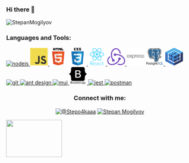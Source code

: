 ### Hi there 👋

<!--
**StepanMogilyov/StepanMogilyov** is a ✨ _special_ ✨ repository because its `README.md` (this file) appears on your GitHub profile.

Here are some ideas to get you started:

- 🔭 I’m currently working on ...
- 🌱 I’m currently learning ...
- 👯 I’m looking to collaborate on ...
- 🤔 I’m looking for help with ...
- 💬 Ask me about ...
- 📫 How to reach me: ...
- 😄 Pronouns: ...
- ⚡ Fun fact: ...
--> 

<p align="left">
    <img src="https://komarev.com/ghpvc/?username=StepanMogilyov&label=Profile%20views&color=0e75b6&style=flat"
      alt="StepanMogilyov" />
  </p>
  <h3 align="left">Languages and Tools:</h3>
  <p align="left">
    <a href="https://www.w3.org/html/" target="_blank" rel="noreferrer">
      <a href="https://nodejs.org" target="_blank" rel="noreferrer">
        <img src="https://cdn.worldvectorlogo.com/logos/nodejs-icon.svg" alt="nodejs" width="48" height="48" />
        <a href="https://developer.mozilla.org/en-US/docs/Web/JavaScript" target="_blank" rel="noreferrer">
          <img src="https://raw.githubusercontent.com/devicons/devicon/master/icons/javascript/javascript-original.svg"
            alt="javascript" width="48" height="48" />
        </a>
        <img src="https://raw.githubusercontent.com/devicons/devicon/master/icons/html5/html5-original-wordmark.svg"
          alt="html5" width="48" height="48" /> </a><a href="https://www.w3schools.com/css/" target="_blank"
        rel="noreferrer">
        <img src="https://raw.githubusercontent.com/devicons/devicon/master/icons/css3/css3-original-wordmark.svg"
          alt="css3" width="48" height="48" />
      </a>
      <a href="https://reactjs.org/" target="_blank" rel="noreferrer">
        <img src="https://raw.githubusercontent.com/devicons/devicon/master/icons/react/react-original-wordmark.svg"
          alt="react" width="48" height="48" />
      </a>
      <a href="https://redux.js.org" target="_blank" rel="noreferrer">
        <img src="https://raw.githubusercontent.com/devicons/devicon/master/icons/redux/redux-original.svg" alt="redux"
          width="48" height="48" />
      </a>
      <a href="https://expressjs.com" target="_blank" rel="noreferrer">
        <img src="https://raw.githubusercontent.com/devicons/devicon/master/icons/express/express-original-wordmark.svg"
          alt="express" width="48" height="48" /></a>
    </a>
    <a href="https://www.postgresql.org" target="_blank" rel="noreferrer">
      <img
        src="https://raw.githubusercontent.com/devicons/devicon/master/icons/postgresql/postgresql-original-wordmark.svg"
        alt="postgresql" width="48" height="48" />
    </a>
    <a href="https://sequelize.org/" target="_blank" rel="noreferrer">
      <img src="https://raw.githubusercontent.com/sequelize/sequelize/e1ba925caac816415e08b6497cf2747652c9c405/logo.svg"
        alt="sequelize" width="48" height="48" />
    </a>
    <a href="https://git-scm.com/" target="_blank" rel="noreferrer">
      <img src="https://www.vectorlogo.zone/logos/git-scm/git-scm-icon.svg" alt="git" width="48" height="48" />
    </a>
    <a href="https://ant.design/" target="_blank" rel="noreferrer">
      <img src="https://gw.alipayobjects.com/zos/rmsportal/KDpgvguMpGfqaHPjicRK.svg" alt="ant design" width="48"
        height="48" />
    </a>
    <a href="https://mui.com/" target="_blank" rel="noreferrer">
      <img src="https://logojinni.com/image/logos/material-ui-1.svg" alt="mui" width="48" height="48" />
    </a>
    <a href="https://getbootstrap.com" target="_blank" rel="noreferrer">
      <img src="https://raw.githubusercontent.com/devicons/devicon/master/icons/bootstrap/bootstrap-plain-wordmark.svg"
        alt="bootstrap" width="48" height="48" />
    </a>
    <a href="https://jestjs.io" target="_blank" rel="noreferrer">
      <img src="https://www.vectorlogo.zone/logos/jestjsio/jestjsio-icon.svg" alt="jest" width="48" height="48" />
    </a>
    <a href="https://postman.com" target="_blank" rel="noreferrer">
      <img src="https://www.vectorlogo.zone/logos/getpostman/getpostman-icon.svg" alt="postman" width="48"
        height="48" />
    </a>
  </p>
  <h3 align="center">Connect with me:</h3>
  <p align="center">
    <a href="https://t.me/Stepo4kaaa" target="blank"><img align="center"
        src="https://camo.githubusercontent.com/802e6513a19383f844ad4138d311c7840c1c3718c586757a214a2f28b740ea7b/68747470733a2f2f696d672e69636f6e73382e636f6d2f666c75656e63792f34382f3030303030302f74656c656772616d2d6170702e706e67"
        alt="@Stepo4kaaa" /></a>
    <a href="https://www.linkedin.com/in/stepan-mogilyov/" target="blank"><img align="center"
        src="https://camo.githubusercontent.com/e2cb3e9b628d934cc325efa9dd437bcf60d947c47e98f6341ae8d2d594a6c600/68747470733a2f2f696d672e69636f6e73382e636f6d2f636f6c6f722f34382f3030303030302f6c696e6b6564696e2d322d2d76312e706e67"
        alt="Stepan Mogilyov" /></a>
  </p>
  <img src="https://i.gifer.com/3otv.gif" width="150px" height="100px"/>
